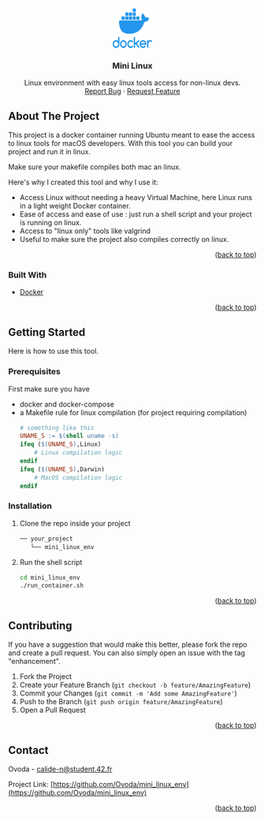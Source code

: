 <div id="top"></div>

<!-- PROJECT LOGO -->
<br />
<div align="center">
  <a href="https://docker.com">
    <img src="images/docker.png" alt="Logo" width="80" height="80">
  </a>

  <h3 align="center">Mini Linux</h3>

  <p align="center">
    Linux environment with easy linux tools access for non-linux devs.
    <br />
    <a href="https://github.com/Ovoda/mini_linux_env/issues">Report Bug</a>
    ·
    <a href="https://github.com/Ovoda/mini_linux_env/issues">Request Feature</a>
  </p>
</div>




<!-- ABOUT THE PROJECT -->
## About The Project

This project is a docker container running Ubuntu meant to ease the access to linux tools for macOS developers.
With this tool you can build your project and run it in linux.

Make sure your makefile compiles both mac an linux.

Here's why I created this tool and why I use it:
* Access Linux without needing a heavy Virtual Machine, here Linux runs in a light weight Docker container.
* Ease of access and ease of use : just run a shell script and your project is running on linux.
* Access to "linux only" tools like valgrind
* Useful to make sure the project also compiles correctly on linux.

<p align="right">(<a href="#top">back to top</a>)</p>



### Built With

* [Docker](https://docker.com/)

<p align="right">(<a href="#top">back to top</a>)</p>



<!-- GETTING STARTED -->
## Getting Started

Here is how to use this tool.

### Prerequisites

First make sure you have
* docker and docker-compose
* a Makefile rule for linux compilation (for project requiring compilation)
  ```Makefile
  # something like this
  UNAME_S := $(shell uname -s)
  ifeq ($(UNAME_S),Linux)
	  # Linux compilation logic
  endif
  ifeq ($(UNAME_S),Darwin)
	  # MacOS compilation logic
  endif
  ```

### Installation

1. Clone the repo inside your project
   ```bash
   ── your_project
      └── mini_linux_env
   ```
2. Run the shell script
   ```sh
   cd mini_linux_env
   ./run_container.sh
   ```

<p align="right">(<a href="#top">back to top</a>)</p>


<!-- CONTRIBUTING -->
## Contributing

If you have a suggestion that would make this better, please fork the repo and create a pull request. You can also simply open an issue with the tag "enhancement".

1. Fork the Project
2. Create your Feature Branch (`git checkout -b feature/AmazingFeature`)
3. Commit your Changes (`git commit -m 'Add some AmazingFeature'`)
4. Push to the Branch (`git push origin feature/AmazingFeature`)
5. Open a Pull Request

<p align="right">(<a href="#top">back to top</a>)</p>


<!-- CONTACT -->
## Contact

Ovoda - calide-n@student.42.fr

Project Link: [https://github.com/Ovoda/mini_linux_env](https://github.com/Ovoda/mini_linux_env)

<p align="right">(<a href="#top">back to top</a>)</p>